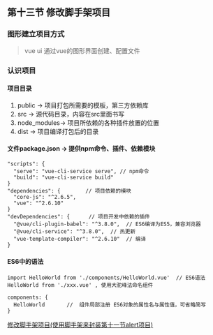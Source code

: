 ## 第十三节 修改脚手架项目

### 图形建立项目方式

> vue ui 通过vue的图形界面创建、配置文件

### 认识项目

#### 项目目录
1. public -> 项目打包所需要的模板，第三方依赖库
2. src -> 源代码目录，内容在src里面书写
3. node_modules-> 项目所依赖的各种插件放置的位置
4. dist -> 项目编译打包后的目录

#### 文件package.json -> 提供npm命令、插件、依赖模块
~~~
"scripts": {
  "serve": "vue-cli-service serve", // npm命令
  "build": "vue-cli-service build"
}
"dependencies": {        // 项目依赖的模块
  "core-js": "^2.6.5",
  "vue": "^2.6.10"
}
"devDependencies": {      // 项目开发中依赖的插件
  "@vue/cli-plugin-babel": "^3.8.0",  // ES6编译为ES5，兼容浏览器
  "@vue/cli-service": "^3.8.0",  // 热更新
  "vue-template-compiler": "^2.6.10"  // 编译
}
~~~

#### ES6中的语法
~~~
import HelloWorld from './components/HelloWorld.vue'  // ES6语法 HelloWorld from './xxx.vue' , 使用大驼峰法命名组件

components: {
  HelloWorld       //  组件局部注册 ES6对象的属性名与属性值，可省略简写
}
~~~

[修改脚手架项目(使用脚手架来封装第十一节alert项目)](./proj2)
